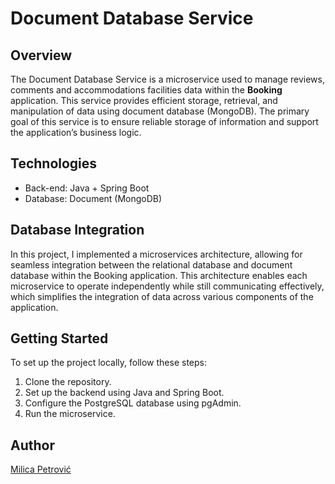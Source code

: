 # Document Database Service

## Overview

The Document Database Service is a microservice used to manage reviews, comments and accommodations facilities data within the **Booking** application. This service provides efficient storage, retrieval, and manipulation of data using document database (MongoDB). The primary goal of this service is to ensure reliable storage of information and support the application’s business logic.

## Technologies
- Back-end: Java + Spring Boot
- Database: Document (MongoDB)

## Database Integration

In this project, I implemented a microservices architecture, allowing for seamless integration between the relational database and document database within the Booking application. This architecture enables each microservice to operate independently while still communicating effectively, which simplifies the integration of data across various components of the application.

## Getting Started

To set up the project locally, follow these steps:

1. Clone the repository.
2. Set up the backend using Java and Spring Boot.
3. Configure the PostgreSQL database using pgAdmin.
4. Run the microservice.

## Author

[Milica Petrović](https://github.com/petrovicmilica)
